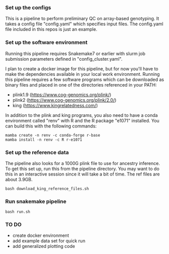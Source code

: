 ### Set up the configs
This is a pipeline to perform preliminary QC on array-based genotyping. It takes a config file "config.yaml" which specifies input files. The config.yaml file included in this repos is just an example.

### Set up the software environment
Running this pipeline requires Snakemake7 or earlier with slurm job submission parameters defined in "config_cluster.yaml".

I plan to create a docker image for this pipeline, but for now you'll have to make the dependencies available in your local work environment.
Running this pipeline requires a few software programs which can be downloaded as binary files and placed in one of the directories referenced in your PATH:
* plink1.9 (https://www.cog-genomics.org/plink/)
* plink2 (https://www.cog-genomics.org/plink/2.0/)
* king (https://www.kingrelatedness.com/)

In addition to the plink and king programs, you also need to have a conda environment called "renv" with R and the R package "e1071" installed. You can build this with the following commands:
```
mamba create -n renv -c conda-forge r-base
mamba install -n renv -c R r-e1071
```

### Set up the reference data
The pipeline also looks for a 1000G plink file
to use for ancestry inference. To get this set up, run this from the pipeline directory.
You may want to do this in an interactive session since it will take a bit of time. The ref files are about 3.9GB.
```
bash download_king_reference_files.sh
```

### Run snakemake pipeline
```
bash run.sh
```

### TO DO
* create docker environment
* add example data set for quick run
* add generalized plotting code




